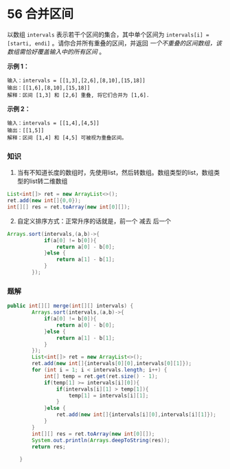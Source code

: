 # 56 合并区间

以数组 `intervals` 表示若干个区间的集合，其中单个区间为 `intervals[i] = [starti, endi]` 。请你合并所有重叠的区间，并返回 *一个不重叠的区间数组，该数组需恰好覆盖输入中的所有区间* 。

 

**示例 1：**

```
输入：intervals = [[1,3],[2,6],[8,10],[15,18]]
输出：[[1,6],[8,10],[15,18]]
解释：区间 [1,3] 和 [2,6] 重叠, 将它们合并为 [1,6].
```

**示例 2：**

```
输入：intervals = [[1,4],[4,5]]
输出：[[1,5]]
解释：区间 [1,4] 和 [4,5] 可被视为重叠区间。
```

### 知识

1. 当有不知道长度的数组时，先使用list，然后转数组。数组类型的list，数组类型的list转二维数组

```java
List<int[]> ret = new ArrayList<>();
ret.add(new int[]{0,0});
int[][] res = ret.toArray(new int[0][]);
```

2. 自定义排序方式：正常升序的话就是，前一个 减去 后一个

```java
Arrays.sort(intervals,(a,b)->{
            if(a[0] != b[0]){
                return a[0] - b[0];
            }else {
                return a[1] - b[1];
            }
        });
```





### 题解

```java
public int[][] merge(int[][] intervals) {
        Arrays.sort(intervals,(a,b)->{
            if(a[0] != b[0]){
                return a[0] - b[0];
            }else {
                return a[1] - b[1];
            }
        });
        List<int[]> ret = new ArrayList<>();
        ret.add(new int[]{intervals[0][0],intervals[0][1]});
        for (int i = 1; i < intervals.length; i++) {
            int[] temp = ret.get(ret.size() - 1);
            if(temp[1] >= intervals[i][0]){
                if(intervals[i][1] > temp[1]){
                    temp[1] = intervals[i][1];
                }
            }else {
                ret.add(new int[]{intervals[i][0],intervals[i][1]});
            }
        }
        int[][] res = ret.toArray(new int[0][]);
        System.out.println(Arrays.deepToString(res));
        return res;
        
    }
```

